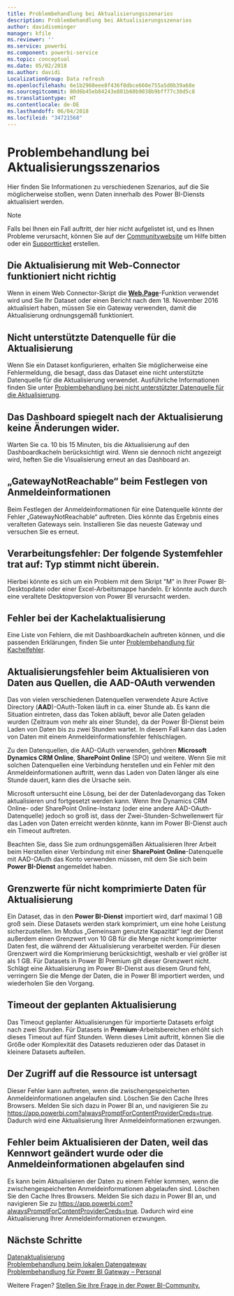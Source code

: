 ```yaml
---
title: Problembehandlung bei Aktualisierungsszenarios
description: Problembehandlung bei Aktualisierungsszenarios
author: davidiseminger
manager: kfile
ms.reviewer: ''
ms.service: powerbi
ms.component: powerbi-service
ms.topic: conceptual
ms.date: 05/02/2018
ms.author: davidi
LocalizationGroup: Data refresh
ms.openlocfilehash: 6e1b2960eee8f436f8dbce660e755a5d0b39a68e
ms.sourcegitcommit: 80d6b45eb84243e801b60b9038b9bff77c30d5c8
ms.translationtype: HT
ms.contentlocale: de-DE
ms.lasthandoff: 06/04/2018
ms.locfileid: "34721568"
---
```

# <a name="troubleshooting-refresh-scenarios"></a>Problembehandlung bei Aktualisierungsszenarios
Hier finden Sie Informationen zu verschiedenen Szenarios, auf die Sie möglicherweise stoßen, wenn Daten innerhalb des Power BI-Diensts aktualisiert werden.

> [!NOTE]
> Falls bei Ihnen ein Fall auftritt, der hier nicht aufgelistet ist, und es Ihnen Probleme verursacht, können Sie auf der [Communitywebsite](http://community.powerbi.com/) um Hilfe bitten oder ein [Supportticket](https://powerbi.microsoft.com/support/) erstellen.
> 
> 

## <a name="refresh-using-web-connector-doesnt-work-properly"></a>Die Aktualisierung mit Web-Connector funktioniert nicht richtig
Wenn in einem Web Connector-Skript die [**Web.Page**](https://msdn.microsoft.com/library/mt260924.aspx)-Funktion verwendet wird und Sie Ihr Dataset oder einen Bericht nach dem 18. November 2016 aktualisiert haben, müssen Sie ein Gateway verwenden, damit die Aktualisierung ordnungsgemäß funktioniert.

## <a name="unsupported-data-source-for-refresh"></a>Nicht unterstützte Datenquelle für die Aktualisierung
Wenn Sie ein Dataset konfigurieren, erhalten Sie möglicherweise eine Fehlermeldung, die besagt, dass das Dataset eine nicht unterstützte Datenquelle für die Aktualisierung verwendet. Ausführliche Informationen finden Sie unter [Problembehandlung bei nicht unterstützter Datenquelle für die Aktualisierung](service-admin-troubleshoot-unsupported-data-source-for-refresh.md).

## <a name="dashboard-doesnt-reflect-changes-after-refresh"></a>Das Dashboard spiegelt nach der Aktualisierung keine Änderungen wider.
Warten Sie ca. 10 bis 15 Minuten, bis die Aktualisierung auf den Dashboardkacheln berücksichtigt wird.  Wenn sie dennoch nicht angezeigt wird, heften Sie die Visualisierung erneut an das Dashboard an.

## <a name="gatewaynotreachable-when-setting-credentials"></a>„GatewayNotReachable“ beim Festlegen von Anmeldeinformationen
Beim Festlegen der Anmeldeinformationen für eine Datenquelle könnte der Fehler „GatewayNotReachable“ auftreten. Dies könnte das Ergebnis eines veralteten Gateways sein.  Installieren Sie das neueste Gateway und versuchen Sie es erneut.

## <a name="processing-error-the-following-system-error-occurred-type-mismatch"></a>Verarbeitungsfehler: Der folgende Systemfehler trat auf: Typ stimmt nicht überein.
Hierbei könnte es sich um ein Problem mit dem Skript "M" in Ihrer Power BI-Desktopdatei oder einer Excel-Arbeitsmappe handeln.  Er könnte auch durch eine veraltete Desktopversion von Power BI verursacht werden.

## <a name="tile-refresh-errors"></a>Fehler bei der Kachelaktualisierung
Eine Liste von Fehlern, die mit Dashboardkacheln auftreten können, und die passenden Erklärungen, finden Sie unter [Problembehandlung für Kachelfehler](refresh-troubleshooting-tile-errors.md).

## <a name="refresh-fails-when-updating-data-from-sources-that-use-aad-oauth"></a>Aktualisierungsfehler beim Aktualisieren von Daten aus Quellen, die AAD-OAuth verwenden
Das von vielen verschiedenen Datenquellen verwendete Azure Active Directory (**AAD**)-OAuth-Token läuft in ca. einer Stunde ab. Es kann die Situation eintreten, dass das Token abläuft, bevor alle Daten geladen wurden (Zeitraum von mehr als einer Stunde), da der Power BI-Dienst beim Laden von Daten bis zu zwei Stunden wartet. In diesem Fall kann das Laden von Daten mit einem Anmeldeinformationsfehler fehlschlagen.

Zu den Datenquellen, die AAD-OAuth verwenden, gehören **Microsoft Dynamics CRM Online**, **SharePoint Online** (SPO) und weitere. Wenn Sie mit solchen Datenquellen eine Verbindung herstellen und ein Fehler mit den Anmeldeinformationen auftritt, wenn das Laden von Daten länger als eine Stunde dauert, kann dies die Ursache sein.

Microsoft untersucht eine Lösung, bei der der Datenladevorgang das Token aktualisieren und fortgesetzt werden kann. Wenn Ihre Dynamics CRM Online- oder SharePoint Online-Instanz (oder eine andere AAD-OAuth-Datenquelle) jedoch so groß ist, dass der Zwei-Stunden-Schwellenwert für das Laden von Daten erreicht werden könnte, kann im Power BI-Dienst auch ein Timeout auftreten.

Beachten Sie, dass Sie zum ordnungsgemäßen Aktualisieren Ihrer Arbeit beim Herstellen einer Verbindung mit einer **SharePoint Online**-Datenquelle mit AAD-OAuth das Konto verwenden müssen, mit dem Sie sich beim **Power BI-Dienst** angemeldet haben.

## <a name="uncompressed-data-limits-for-refresh"></a>Grenzwerte für nicht komprimierte Daten für Aktualisierung
Ein Dataset, das in den **Power BI-Dienst** importiert wird, darf maximal 1 GB groß sein. Diese Datasets werden stark komprimiert, um eine hohe Leistung sicherzustellen. Im Modus „Gemeinsam genutzte Kapazität“ legt der Dienst außerdem einen Grenzwert von 10 GB für die Menge nicht komprimierter Daten fest, die während der Aktualisierung verarbeitet werden. Für diesen Grenzwert wird die Komprimierung berücksichtigt, weshalb er viel größer ist als 1 GB. Für Datasets in Power BI Premium gilt dieser Grenzwert nicht. Schlägt eine Aktualisierung im Power BI-Dienst aus diesem Grund fehl, verringern Sie die Menge der Daten, die in Power BI importiert werden, und wiederholen Sie den Vorgang.

## <a name="scheduled-refresh-timeout"></a>Timeout der geplanten Aktualisierung
Das Timeout geplanter Aktualisierungen für importierte Datasets erfolgt nach zwei Stunden. Für Datasets in **Premium**-Arbeitsbereichen erhöht sich dieses Timeout auf fünf Stunden. Wenn dieses Limit auftritt, können Sie die Größe oder Komplexität des Datasets reduzieren oder das Dataset in kleinere Datasets aufteilen.

## <a name="access-to-the-resource-is-forbidden"></a>Der Zugriff auf die Ressource ist untersagt  
Dieser Fehler kann auftreten, wenn die zwischengespeicherten Anmeldeinformationen angelaufen sind. Löschen Sie den Cache Ihres Browsers. Melden Sie sich dazu in Power BI an, und navigieren Sie zu https://app.powerbi.com?alwaysPromptForContentProviderCreds=true. Dadurch wird eine Aktualisierung Ihrer Anmeldeinformationen erzwungen. 
    
    
## <a name="data-refresh-failure-because-of-password-change-or-expired-credentials"></a>Fehler beim Aktualisieren der Daten, weil das Kennwort geändert wurde oder die Anmeldeinformationen abgelaufen sind 
Es kann beim Aktualisieren der Daten zu einem Fehler kommen, wenn die zwischengespeicherten Anmeldeinformationen abgelaufen sind. Löschen Sie den Cache Ihres Browsers. Melden Sie sich dazu in Power BI an, und navigieren Sie zu https://app.powerbi.com?alwaysPromptForContentProviderCreds=true. Dadurch wird eine Aktualisierung Ihrer Anmeldeinformationen erzwungen.


## <a name="next-steps"></a>Nächste Schritte
[Datenaktualisierung](refresh-data.md)  
[Problembehandlung beim lokalen Datengateway](service-gateway-onprem-tshoot.md)  
[Problembehandlung für Power BI Gateway – Personal](service-admin-troubleshooting-power-bi-personal-gateway.md)  

Weitere Fragen? [Stellen Sie Ihre Frage in der Power BI-Community.](http://community.powerbi.com/)


